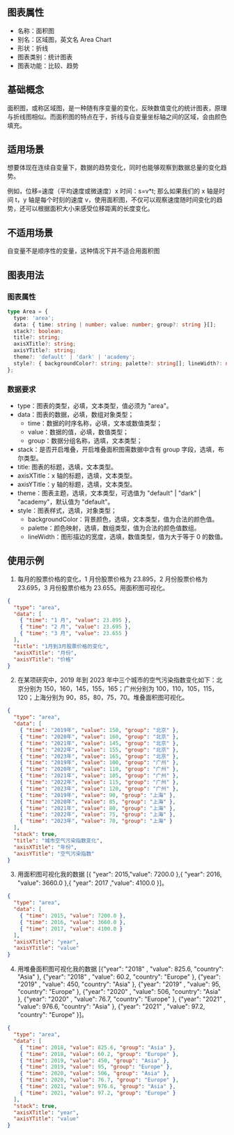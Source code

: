 ## 图表属性

- 名称：面积图
- 别名：区域图，英文名 Area Chart
- 形状：折线
- 图表类别：统计图表
- 图表功能：比较、趋势

## 基础概念

面积图，或称区域图，是一种随有序变量的变化，反映数值变化的统计图表，原理与折线图相似。而面积图的特点在于，折线与自变量坐标轴之间的区域，会由颜色填充。

## 适用场景

想要体现在连续自变量下，数据的趋势变化，同时也能够观察到数据总量的变化趋势。

例如，位移=速度（平均速度或微速度）x 时间：s=v\*t; 那么如果我们的 x 轴是时间 t，y 轴是每个时刻的速度 v，使用面积图，不仅可以观察速度随时间变化的趋势，还可以根据面积大小来感受位移距离的长度变化。

## 不适用场景

自变量不是顺序性的变量，这种情况下并不适合用面积图

## 图表用法

### 图表属性

```typescript
type Area = {
  type: 'area';
  data: { time: string | number; value: number; group?: string }[];
  stack?: boolean;
  title?: string;
  axisXTitle?: string;
  axisYTitle?: string;
  theme?: 'default' | 'dark' | 'academy';
  style?: { backgroundColor?: string; palette?: string[]; lineWidth?: number };
};
```

### 数据要求

- type：图表的类型，必填，文本类型，值必须为 "area"。
- data：图表的数据，必填，数组对象类型；
  - time：数据的时序名称，必填，文本或数值类型；
  - value：数据的值，必填，数值类型；
  - group：数据分组名称，选填，文本类型；
- stack：是否开启堆叠，开启堆叠面积图需数据中含有 group 字段，选填，布尔类型。
- title: 图表的标题，选填，文本类型。
- axisXTitle：x 轴的标题，选填，文本类型。
- axisYTitle：y 轴的标题，选填，文本类型。
- theme：图表主题，选填，文本类型，可选值为 "default" | "dark" | "academy"，默认值为 "default"。
- style：图表样式，选填，对象类型；
  - backgroundColor：背景颜色，选填，文本类型，值为合法的颜色值。
  - palette：颜色映射，选填，数组类型，值为合法的颜色值数组。
  - lineWidth：图形描边的宽度，选填，数值类型，值为大于等于 0 的数值。

## 使用示例

1. 每月的股票价格的变化，1 月份股票价格为 23.895，2 月份股票价格为 23.695，3 月份股票价格为 23.655。用面积图可视化。

```json
{
  "type": "area",
  "data": [
    { "time": "1 月", "value": 23.895 },
    { "time": "2 月", "value": 23.695 },
    { "time": "3 月", "value": 23.655 }
  ],
  "title": "1月到3月股票价格的变化",
  "axisXTitle": "月份",
  "axisYTitle": "价格"
}
```

2. 在某项研究中，2019 年到 2023 年中三个城市的空气污染指数变化如下：北京分别为 150，160，145，155，165；广州分别为 100，110，105，115，120；上海分别为 90，85，80，75，70。堆叠面积图可视化。

```json
{
  "type": "area",
  "data": [
    { "time": "2019年", "value": 150, "group": "北京" },
    { "time": "2020年", "value": 160, "group": "北京" },
    { "time": "2021年", "value": 145, "group": "北京" },
    { "time": "2022年", "value": 155, "group": "北京" },
    { "time": "2023年", "value": 165, "group": "北京" },
    { "time": "2019年", "value": 100, "group": "广州" },
    { "time": "2020年", "value": 110, "group": "广州" },
    { "time": "2021年", "value": 105, "group": "广州" },
    { "time": "2022年", "value": 115, "group": "广州" },
    { "time": "2023年", "value": 120, "group": "广州" },
    { "time": "2019年", "value": 90, "group": "上海" },
    { "time": "2020年", "value": 85, "group": "上海" },
    { "time": "2021年", "value": 80, "group": "上海" },
    { "time": "2022年", "value": 75, "group": "上海" },
    { "time": "2023年", "value": 70, "group": "上海" }
  ],
  "stack": true,
  "title": "城市空气污染指数变化",
  "axisXTitle": "年份",
  "axisYTitle": "空气污染指数"
}
```

3. 用面积图可视化我的数据 [{ "year": 2015,"value": 7200.0 },{ "year": 2016, "value": 3660.0 },{ "year": 2017 ,"value": 4100.0 }]。

```json
{
  "type": "area",
  "data": [
    { "time": 2015, "value": 7200.0 },
    { "time": 2016, "value": 3660.0 },
    { "time": 2017, "value": 4100.0 }
  ],
  "axisXTitle": "year",
  "axisYTitle": "value"
}
```

4. 用堆叠面积图可视化我的数据 [{"year": "2018" , "value": 825.6, "country": "Asia" }, {"year": "2018" , "value": 60.2, "country": "Europe" }, {"year": "2019" , "value": 450, "country": "Asia" }, {"year": "2019" , "value": 95, "country": "Europe" }, {"year": "2020" , "value": 506, "country": "Asia" }, {"year": "2020" , "value": 76.7, "country": "Europe" }, {"year": "2021" , "value": 976.6, "country": "Asia" }, {"year": "2021" , "value": 97.2, "country": "Europe" }]。

```json
{
  "type": "area",
  "data": [
    { "time": 2018, "value": 825.6, "group": "Asia" },
    { "time": 2018, "value": 60.2, "group": "Europe" },
    { "time": 2019, "value": 450, "group": "Asia" },
    { "time": 2019, "value": 95, "group": "Europe" },
    { "time": 2020, "value": 506, "group": "Asia" },
    { "time": 2020, "value": 76.7, "group": "Europe" },
    { "time": 2021, "value": 976.6, "group": "Asia" },
    { "time": 2021, "value": 97.2, "group": "Europe" }
  ],
  "stack": true,
  "axisXTitle": "year",
  "axisYTitle": "value"
}
```
